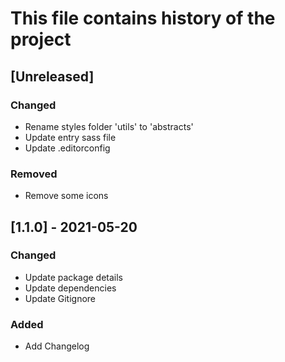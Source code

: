 # This file contains history of the project

## [Unreleased]
### Changed
- Rename styles folder 'utils' to 'abstracts'
- Update entry sass file
- Update .editorconfig

### Removed
- Remove some icons

## [1.1.0] - 2021-05-20
### Changed
- Update package details
- Update dependencies
- Update Gitignore

### Added
- Add Changelog
